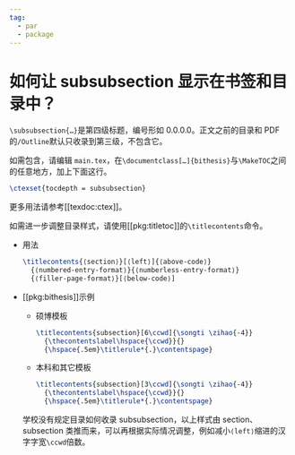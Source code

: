 ```yaml
---
tag:
  - par
  - package
---
```


# 如何让 subsubsection 显示在书签和目录中？

<!-- https://github.com/BITNP/BIThesis/discussions/581 -->

`\subsubsection{…}`是第四级标题，编号形如 0.0.0.0。正文之前的目录和 PDF 的`/Outline`默认只收录到第三级，不包含它。

如需包含，请编辑 `main.tex`，在`\documentclass[…]{bithesis}`与`\MakeTOC`之间的任意地方，加上下面这行。

```latex
\ctexset{tocdepth = subsubsection}
```

更多用法请参考[[texdoc:ctex]]。

如需进一步调整目录样式，请使用[[pkg:titletoc]]的`\titlecontents`命令。

- 用法

  ```latex
  \titlecontents{⟨section⟩}[⟨left⟩]{⟨above-code⟩}
    {⟨numbered-entry-format⟩}{⟨numberless-entry-format⟩}
    {⟨filler-page-format⟩}[⟨below-code⟩]
  ```

- [[pkg:bithesis]]示例

  - 硕博模板
  
    ```latex
    \titlecontents{subsection}[6\ccwd]{\songti \zihao{-4}}
      {\thecontentslabel\hspace{\ccwd}}{}
      {\hspace{.5em}\titlerule*{.}\contentspage}
    ```

  - 本科和其它模板

    ```latex
    \titlecontents{subsection}[3\ccwd]{\songti \zihao{-4}}
      {\thecontentslabel\hspace{\ccwd}}{}
      {\hspace{.5em}\titlerule*{.}\contentspage}
    ```

  学校没有规定目录如何收录 subsubsection，以上样式由 section、subsection 类推而来，可以再根据实际情况调整，例如减小`⟨left⟩`缩进的汉字字宽`\ccwd`倍数。
